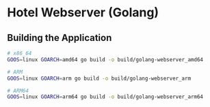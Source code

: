 # Hotel Webserver (Golang)

## Building the Application

```sh
# x86_64
GOOS=linux GOARCH=amd64 go build -o build/golang-webserver_amd64

# ARM
GOOS=linux GOARCH=arm go build -o build/golang-webserver_arm

# ARM64
GOOS=linux GOARCH=arm64 go build -o build/golang-webserver_arm64
```
